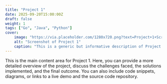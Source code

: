 ```yaml
---
title: "Project 1"
date: 2025-09-20T15:00:00Z
draft: false
weight: 1
tags: ["Go", "Java", "Python"]
cover:
    image: "https://via.placeholder.com/1280x720.png?text=Project+1+Screenshot"
    alt: "Screenshot of Project 1"
    caption: "This is a generic but informative description of Project 1, highlighting its purpose and the technologies used."
---
```


This is the main content area for Project 1. Here, you can provide a more detailed overview of the project, discuss the challenges faced, the solutions implemented, and the final outcome. You can also include code snippets, diagrams, or links to a live demo and the source code repository.
